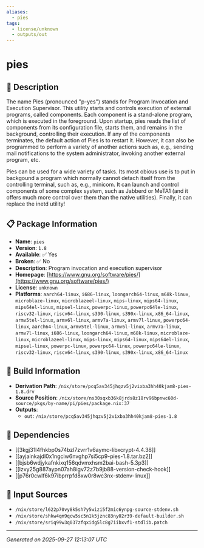 ```yaml
---
aliases:
  - pies
tags:
  - license/unknown
  - outputs/out
---
```


# pies

## 📝 Description

The name Pies (pronounced "p-yes") stands for Program Invocation and
Execution Supervisor.  This utility starts and controls execution of
external programs, called components.  Each component is a
stand-alone program, which is executed in the foreground.  Upon
startup, pies reads the list of components from its configuration
file, starts them, and remains in the background, controlling their
execution.  If any of the components terminates, the default action
of Pies is to restart it.  However, it can also be programmed to
perform a variety of another actions such as, e.g., sending mail
notifications to the system administrator, invoking another external
program, etc.

Pies can be used for a wide variety of tasks.  Its most obious use
is to put in backgound a program which normally cannot detach itself
from the controlling terminal, such as, e.g., minicom.  It can
launch and control components of some complex system, such as
Jabberd or MeTA1 (and it offers much more control over them than the
native utilities).  Finally, it can replace the inetd utility!


## 📋 Package Information

- **Name**: `pies`
- **Version**: `1.8`
- **Available**: ✅ Yes
- **Broken**: ✅ No
- **Description**: Program invocation and execution supervisor
- **Homepage**: [https://www.gnu.org/software/pies/](https://www.gnu.org/software/pies/)
- **License**: `unknown`
- **Platforms**: `aarch64-linux`, `i686-linux`, `loongarch64-linux`, `m68k-linux`, `microblaze-linux`, `microblazeel-linux`, `mips-linux`, `mips64-linux`, `mips64el-linux`, `mipsel-linux`, `powerpc-linux`, `powerpc64le-linux`, `riscv32-linux`, `riscv64-linux`, `s390-linux`, `s390x-linux`, `x86_64-linux`, `armv5tel-linux`, `armv6l-linux`, `armv7a-linux`, `armv7l-linux`, `powerpc64-linux`, `aarch64-linux`, `armv5tel-linux`, `armv6l-linux`, `armv7a-linux`, `armv7l-linux`, `i686-linux`, `loongarch64-linux`, `m68k-linux`, `microblaze-linux`, `microblazeel-linux`, `mips-linux`, `mips64-linux`, `mips64el-linux`, `mipsel-linux`, `powerpc-linux`, `powerpc64-linux`, `powerpc64le-linux`, `riscv32-linux`, `riscv64-linux`, `s390-linux`, `s390x-linux`, `x86_64-linux`

## 🔧 Build Information

- **Derivation Path**: `/nix/store/pcq5av345jhqzv5j2vixba3hh40kjam8-pies-1.8.drv`
- **Source Position**: `/nix/store/ns30sqxb36k8jrds8z18rv96bpnwc60d-source/pkgs/by-name/pi/pies/package.nix:37`
- **Outputs**:
  - `out`:  `/nix/store/pcq5av345jhqzv5j2vixba3hh40kjam8-pies-1.8`

## 🔗 Dependencies

- [[3kgj31l4fhkbp0s74bzl7zvrr1v6aymc-libxcrypt-4.4.38]]
- [[ayjainkajdl0x1ngciw6nvghp7si5cp9-pies-1.8.tar.bz2]]
- [[bjsb6wdjykafnkixq156qdvmxhsm2bai-bash-5.3p3]]
- [[lzvy25g887aypn07ah8igv72z7b9jb88-version-check-hook]]
- [[p76r0cwlf6k97ibprrpfd8xw0r8wc3nx-stdenv-linux]]

## 📁 Input Sources

- `/nix/store/l622p70vy8k5sh7y5wizi5f2mic6ynpg-source-stdenv.sh`
- `/nix/store/shkw4qm9qcw5sc5n1k5jznc83ny02r39-default-builder.sh`
- `/nix/store/sriq99w3q037zfqxidg5lc8g7iibxvf1-stdlib.patch`

---
*Generated on 2025-09-27 12:13:07 UTC*
